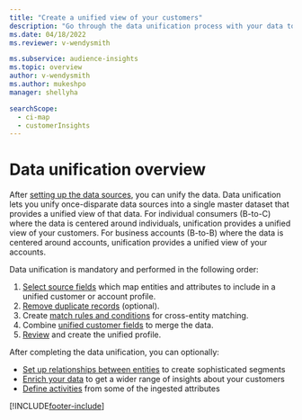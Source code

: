 ```yaml
---
title: "Create a unified view of your customers"
description: "Go through the data unification process with your data to create a single master dataset of customer profiles."
ms.date: 04/18/2022
ms.reviewer: v-wendysmith

ms.subservice: audience-insights
ms.topic: overview
author: v-wendysmith
ms.author: mukeshpo
manager: shellyha

searchScope: 
  - ci-map
  - customerInsights
---
```


# Data unification overview

After [setting up the data sources](data-sources.md), you can unify the data. Data unification lets you unify once-disparate data sources into a single master dataset that provides a unified view of that data. For individual consumers (B-to-C) where the data is centered around individuals, unification provides a unified view of your customers. For business accounts (B-to-B) where the data is centered around accounts, unification provides a unified view of your accounts.

Data unification is mandatory and performed in the following order:

1. [Select source fields](map-entities.md) which map entities and attributes to include in a unified customer or account profile.
1. [Remove duplicate records](remove-duplicates.md) (optional).
1. Create [match rules and conditions](match-entities.md) for cross-entity matching.
1. Combine [unified customer fields](merge-entities.md) to merge the data.
1. [Review](review-unification.md) and create the unified profile.

After completing the data unification, you can optionally:

- [Set up relationships between entities](relationships.md) to create sophisticated segments
- [Enrich your data](enrichment-hub.md) to get a wider range of insights about your customers
- [Define activities](activities.md) from some of the ingested attributes

[!INCLUDE[footer-include](../includes/footer-banner.md)]
